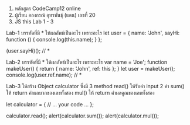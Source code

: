 1. หลักสูตร CodeCamp12 online
2. ผู้เรียน อลงกรณ์ อุทรพันธุ์ (แดน) เลขที่ 20
3. JS this Lab 1 - 3

Lab-1
บรรทัดที่มี \* ให้ผลลัพธ์เป็นอะไร เพราะอะไร
let user = {
name: 'John',
sayHi: function () {
console.log(this.name);
}
};

(user.sayHi)(); // \*

Lab-2
บรรทัดที่มี \* ให้ผลลัพธ์เป็นอะไร เพราะอะไร
var name = 'Joe';
function makeUser() {
return {
name: 'John',
ref: this
};
}
let user = makeUser();
console.log(user.ref.name); // \*

Lab-3
ให้สร้าง Object calculator ซึ่งมี 3 method
read() ให้รับค่า input 2 ค่า
sum() ให้ return ค่าผลบวกของเลขทั้งสอง
mul() ให้ return ค่าผลคูณของเลขทั้งสอง

let calculator = {
// ... your code ...
};

calculator.read();
alert(calculator.sum());
alert(calculator.mul());
